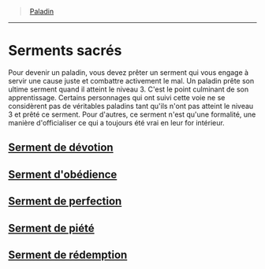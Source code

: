 ﻿---
!Generic
Id: paladin_hd.md#serments-sacrés
ParentLink: paladin_hd.md#paladin
Name: Serments sacrés
ParentName: Paladin
NameLevel: 1
Attributes: {}
---
> [Paladin](hd_paladin.md)

---

# Serments sacrés

Pour devenir un paladin, vous devez prêter un serment qui vous engage à servir une cause juste et combattre activement le mal. Un paladin prête son ultime serment quand il atteint le niveau 3. C'est le point culminant de son apprentissage. Certains personnages qui ont suivi cette voie ne se considèrent pas de véritables paladins tant qu'ils n'ont pas atteint le niveau 3 et prêté ce serment. Pour d'autres, ce serment n'est qu'une formalité, une manière d'officialiser ce qui a toujours été vrai en leur for intérieur.

## [Serment de dévotion](hd_paladin_devotion.md)

## [Serment d'obédience](hd_paladin_obedience.md)

## [Serment de perfection](hd_paladin_perfection.md)

## [Serment de piété](hd_paladin_piety.md)

## [Serment de rédemption](hd_paladin_redemption.md)

